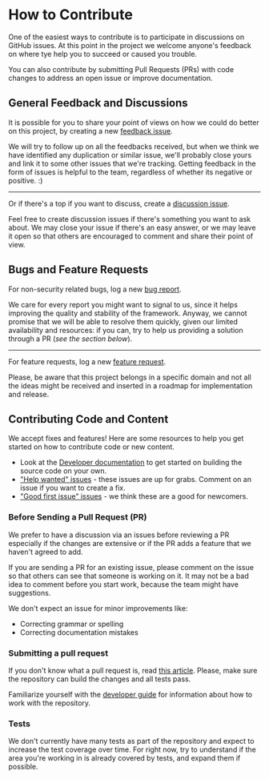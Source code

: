 # How to Contribute

One of the easiest ways to contribute is to participate in discussions on GitHub issues. At this point in the project we welcome anyone's feedback on where tye help you to succeed or caused you trouble.

You can also contribute by submitting Pull Requests (PRs) with code changes to address an open issue or improve documentation.

## General Feedback and Discussions

It is possible for you to share your point of views on how we could do better on this project, by creating a new [feedback issue](https://github.com/deveel/deveel.ocm.sdk/issues/new?template=feedback.md).

We will try to follow up on all the feedbacks received, but when we think we have identified any duplication or similar issue, we'll probably close yours and link it to some other issues that we're tracking. Getting feedback in the form of issues is helpful to the team, regardless of whether its negative or positive. :)

---

Or if there's a top if you want to discuss, create a [discussion issue](https://github.com/deveel/deveel.ocm.sdk/new?template=discussion.md).

Feel free to create discussion issues if there's something you want to ask about. We may close your issue if there's an easy answer, or we may leave it open so that others are encouraged to comment and share their point of view.

## Bugs and Feature Requests

For non-security related bugs, log a new [bug report](https://github.com/deveel/deveel.ocm.sdk/issues/new?template=bug_report.md).

We care for every report you might want to signal to us, since it helps improving the quality and stability of the framework. Anyway, we cannot promise that we will be able to resolve them quickly, given our limited availability and resources: if you can, try to help us providing a solution through a PR (_see the section below_).

---

For feature requests, log a new [feature request](https://github.com/deveel/deveel.ocm.sdk/issues/new?template=feature_request.md).

Please, be aware that this project belongs in a specific domain and not all the ideas might be received and inserted in a roadmap for implementation and release.

## Contributing Code and Content

We accept fixes and features! Here are some resources to help you get started on how to contribute code or new content.

* Look at the [Developer documentation](/docs/developer_guide.md) to get started on building the source code on your own.
* ["Help wanted" issues](https://github.com/deveel/deveel.ocm.sdk/labels/help%20wanted) - these issues are up for grabs. Comment on an issue if you want to create a fix.
* ["Good first issue" issues](https://github.com/deveel/deveel.ocm.sdk/labels/good%20first%20issue) - we think these are a good for newcomers.

### Before Sending a Pull Request (PR)

We prefer to have a discussion via an issues before reviewing a PR especially if the changes are extensive or if the PR adds a feature that we haven't agreed to add.

If you are sending a PR for an existing issue, please comment on the issue so that others can see that someone is working on it. It may not be a bad idea to comment before you start work, because the team might have suggestions.

We don't expect an issue for minor improvements like:

* Correcting grammar or spelling
* Correcting documentation mistakes

### Submitting a pull request

If you don't know what a pull request is, read [this article](https://help.github.com/articles/using-pull-requests).
Please, make sure the repository can build the changes and all tests pass.

Familiarize yourself with the [developer guide](/docs/developer_guide.md) for information about how to work with the repository.

### Tests

We don't currently have many tests as part of the repository and expect to increase the test coverage over time. For right now, try to understand if the area you're working in is already covered by tests, and expand them if possible.